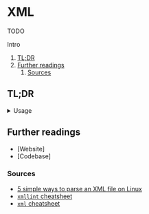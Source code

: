 # XML

TODO

Intro

<!-- Remove this line to uncomment if used
## Table of contents <!-- omit in toc -->

1. [TL;DR](#tldr)
1. [Further readings](#further-readings)
   1. [Sources](#sources)

## TL;DR

<!-- Uncomment if used
<details>
  <summary>Setup</summary>

```sh
```

</details>
-->

<details>
  <summary>Usage</summary>

```sh
xml sel -t -v 'configuration/gui/password' 'Library/Application Support/Syncthing/config.xml'
xml ed -L -d 'configuration/gui/password' 'Library/Application Support/Syncthing/config.xml'
```

</details>

<!-- Uncomment if used
<details>
  <summary>Real world use cases</summary>

```sh
```

</details>
-->

## Further readings

- [Website]
- [Codebase]

### Sources

- [5 simple ways to parse an XML file on Linux]
- [`xmllint` cheatsheet][xmllint command cheatsheet]
- [`xml` cheatsheet][xml command cheatsheet]

<!--
  Reference
  ═╬═Time══
  -->

<!-- In-article sections -->
<!-- Knowledge base -->
<!-- Files -->
<!-- Upstream -->
<!-- Others -->
[5 simple ways to parse an xml file on linux]: https://www.fosslinux.com/114195/ways-to-parse-an-xml-file-on-linux.htm
[xmllint command cheatsheet]: https://cheat.sh/xmllint
[xml command cheatsheet]: https://cheat.sh/xml
